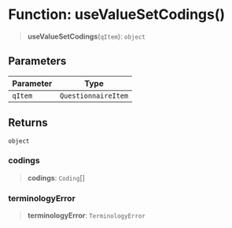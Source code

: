 # Function: useValueSetCodings()

> **useValueSetCodings**(`qItem`): `object`

## Parameters

| Parameter | Type |
| ------ | ------ |
| `qItem` | `QuestionnaireItem` |

## Returns

`object`

### codings

> **codings**: `Coding`[]

### terminologyError

> **terminologyError**: `TerminologyError`
